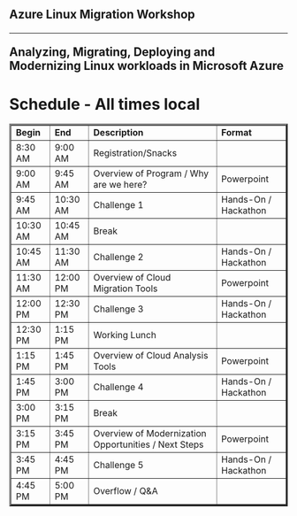 ## Azure Linux Migration Workshop<hr>Analyzing, Migrating, Deploying and Modernizing Linux workloads in Microsoft Azure

# Schedule - All times local

<table border="3" cellpadding="3" cellspacing="3">
 <tr>
   <td><strong>Begin</strong></td>
   <td><strong>End</strong></td>
   <td><strong>Description</strong></td>
   <td><strong>Format</strong></td>
 </tr>
 <tr>
   <td>8:30 AM</td>
   <td>9:00 AM</td>
   <td>Registration/Snacks</td>
   <td>&nbsp;</td>
 </tr>
<tr>
   <td>9:00 AM</td>
   <td>9:45 AM</td>
   <td>Overview of Program / Why are we here?</td>
   <td>Powerpoint</td>
 </tr>
<tr>
   <td>9:45 AM</td>
   <td>10:30 AM</td>
   <td>Challenge 1</td>
   <td>Hands-On / Hackathon</td>
 </tr>
<tr>
   <td>10:30 AM</td>
   <td>10:45 AM</td>
   <td>Break</td>
   <td>&nbsp;</td>
 </tr>
<tr>
   <td>10:45 AM</td>
   <td>11:30 AM</td>
   <td>Challenge 2</td>
   <td>Hands-On / Hackathon</td>
 </tr>
<tr>
   <td>11:30 AM</td>
   <td>12:00 PM</td>
   <td>Overview of Cloud Migration Tools</td>
   <td>Powerpoint</td>
 </tr>
<tr>
   <td>12:00 PM</td>
   <td>12:30 PM</td>
   <td>Challenge 3</td>
   <td>Hands-On / Hackathon</td>
 </tr>
<tr>
   <td>12:30 PM</td>
   <td>1:15 PM</td>
   <td>Working Lunch</td>
   <td>&nbsp;</td>
 </tr>
<tr>
   <td>1:15 PM</td>
   <td>1:45 PM</td>
   <td>Overview of Cloud Analysis Tools</td>
   <td>Powerpoint</td>
 </tr>
<tr>
   <td>1:45 PM</td>
   <td>3:00 PM</td>
   <td>Challenge 4</td>
   <td>Hands-On / Hackathon</td>
 </tr>
<tr>
   <td>3:00 PM</td>
   <td>3:15 PM</td>
   <td>Break</td>
   <td>&nbsp;</td>
 </tr>
<tr>
   <td>3:15 PM</td>
   <td>3:45 PM</td>
   <td>Overview of Modernization Opportunities / Next Steps</td>
   <td>Powerpoint</td>
 </tr>
<tr>
   <td>3:45 PM</td>
   <td>4:45 PM</td>
   <td>Challenge 5</td>
   <td>Hands-On / Hackathon</td>
 </tr>
<tr>
   <td>4:45 PM</td>
   <td>5:00 PM</td>
   <td>Overflow / Q&A</td>
   <td>&nbsp;</td>
 </tr>
</table>


